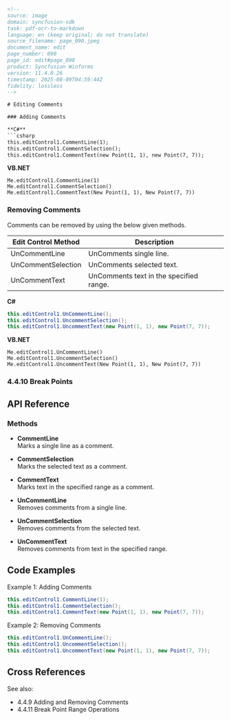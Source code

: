 ```html
<!--
source: image
domain: syncfusion-sdk
task: pdf-ocr-to-markdown
language: en (keep original; do not translate)
source_filename: page_090.jpeg
document_name: edit
page_number: 090
page_id: edit#page_090
product: Syncfusion Winforms
version: 11.4.0.26
timestamp: 2025-08-09T04:59:44Z
fidelity: lossless
-->

# Editing Comments

### Adding Comments

**C#**
```csharp
this.editControl1.CommentLine(1);
this.editControl1.CommentSelection();
this.editControl1.CommentText(new Point(1, 1), new Point(7, 7));
```

**VB.NET**
```vbnet
Me.editControl1.CommentLine(1)
Me.editControl1.CommentSelection()
Me.editControl1.CommentText(New Point(1, 1), New Point(7, 7))
```

### Removing Comments

Comments can be removed by using the below given methods.

| Edit Control Method        | Description                          |
|----------------------------|--------------------------------------|
| UnCommentLine              | UnComments single line.             |
| UnCommentSelection         | UnComments selected text.           |
| UnCommentText              | UnComments text in the specified range. |

**C#**
```csharp
this.editControl1.UnCommentLine();
this.editControl1.UncommentSelection();
this.editControl1.UncommentText(new Point(1, 1), new Point(7, 7));
```

**VB.NET**
```vbnet
Me.editControl1.UnCommentLine()
Me.editControl1.UncommentSelection()
Me.editControl1.UncommentText(New Point(1, 1), New Point(7, 7))
```

### 4.4.10 Break Points

## API Reference

### Methods

- **CommentLine**  
  Marks a single line as a comment.

- **CommentSelection**  
  Marks the selected text as a comment.

- **CommentText**  
  Marks text in the specified range as a comment.

- **UnCommentLine**  
  Removes comments from a single line.

- **UnCommentSelection**  
  Removes comments from the selected text.

- **UnCommentText**  
  Removes comments from text in the specified range.

## Code Examples

Example 1: Adding Comments
```csharp
this.editControl1.CommentLine(1);
this.editControl1.CommentSelection();
this.editControl1.CommentText(new Point(1, 1), new Point(7, 7));
```

Example 2: Removing Comments
```csharp
this.editControl1.UnCommentLine();
this.editControl1.UncommentSelection();
this.editControl1.UncommentText(new Point(1, 1), new Point(7, 7));
```

## Cross References

See also:
- 4.4.9 Adding and Removing Comments
- 4.4.11 Break Point Range Operations

<!-- tags: [syncfusion, winforms, edit control, commenting, breakpoints, version 11.4.0.26] keywords: [comments, selection, text, uncomments, range, break points] -->
```
